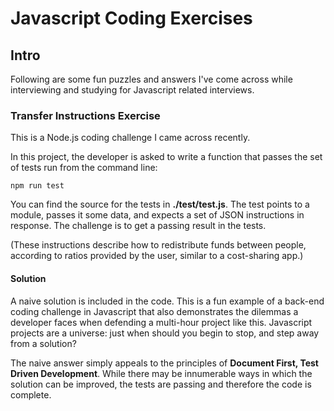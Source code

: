 # Javascript Coding Exercises

## Intro

Following are some fun puzzles and answers I've come across while interviewing and studying for Javascript related interviews.


### Transfer Instructions Exercise

This is a Node.js coding challenge I came across recently.

In this project, the developer is asked to write a function that passes the set of tests run from the command line:

`npm run test`

You can find the source for the tests in **./test/test.js**.
The test points to a module, passes it some data, and expects a set of JSON instructions in response. The challenge is to get a passing result in the tests.

(These instructions describe how to redistribute funds between people, according to ratios provided by the user, similar to a cost-sharing app.)

#### Solution

A naive solution is included in the code.
This is a fun example of a back-end coding challenge in Javascript that also demonstrates the dilemmas a developer faces when defending a multi-hour project like this. Javascript projects are a universe: just when should you begin to stop, and step away from a solution?

The naive answer simply appeals to the principles of **Document First, Test Driven Development**. While there may be innumerable ways in which the solution can be improved, the tests are passing and therefore the code is complete.
